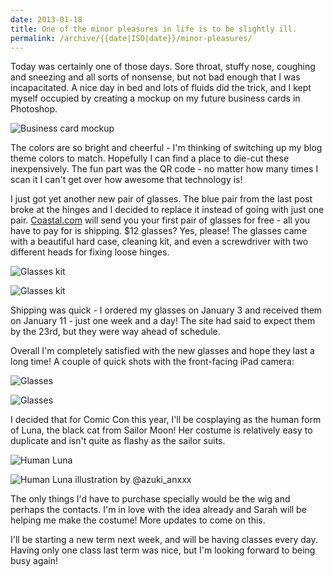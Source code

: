 ```yaml
---
date: 2013-01-18
title: One of the minor pleasures in life is to be slightly ill.
permalink: /archive/{{date|ISO|date}}/minor-pleasures/
---
```

Today was certainly one of those days. Sore throat, stuffy nose, coughing and sneezing and all sorts of nonsense, but not bad enough that I was incapacitated. A nice day in bed and lots of fluids did the trick, and I kept myself occupied by creating a mockup on my future business cards in Photoshop.

<!--more-->

![Business card mockup](2013-01-18-mockup.png 'Business card mockup')

The colors are so bright and cheerful - I'm thinking of switching up my blog theme colors to match. Hopefully I can find a place to die-cut these inexpensively. The fun part was the QR code - no matter how many times I scan it I can't get over how awesome that technology is!

I just got yet another new pair of glasses. The blue pair from the last post broke at the hinges and I decided to replace it instead of going with just one pair. [Coastal.com](http://coastal.com) will send you your first pair of glasses for free - all you have to pay for is shipping. $12 glasses? Yes, please! The glasses came with a beautiful hard case, cleaning kit, and even a screwdriver with two different heads for fixing loose hinges.

<div class="row-double no-figcaption">

![Glasses kit](2013-01-18-kit-1.jpg 'Glasses kit')

![Glasses kit](2013-01-18-kit-2.jpg 'Glasses kit')

</div>

Shipping was quick - I ordered my glasses on January 3 and received them on January 11 - just one week and a day! The site had said to expect them by the 23rd, but they were way ahead of schedule.

Overall I'm completely satisfied with the new glasses and hope they last a long time! A couple of quick shots with the front-facing iPad camera:

<div class="row-double no-figcaption">

![Glasses](2013-01-18-glasses-1.jpg 'Glasses')

![Glasses](2013-01-18-glasses-2.jpg 'Glasses')

</div>

I decided that for Comic Con this year, I'll be cosplaying as the human form of Luna, the black cat from Sailor Moon! Her costume is relatively easy to duplicate and isn't quite as flashy as the sailor suits.

<div class="row-double">

![Human Luna](2013-01-18-luna-1.jpg 'Human Luna')

![Human Luna illustration by @azuki_anxxx](2013-01-18-luna-2.jpg 'Human Luna illustration by @azuki_anxxx')

</div>

The only things I'd have to purchase specially would be the wig and perhaps the contacts. I'm in love with the idea already and Sarah will be helping me make the costume! More updates to come on this.

I'll be starting a new term next week, and will be having classes every day. Having only one class last term was nice, but I'm looking forward to being busy again!
